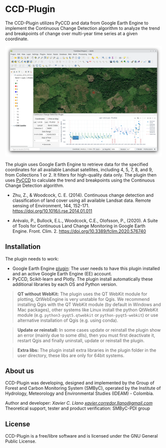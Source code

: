 # CCD-Plugin

The CCD-Plugin utilizes PyCCD and data from Google Earth Engine to implement the Continuous Change Detection algorithm to analyze the trend and breakpoints of change over multi-year time series at a given coordinate.

![](screenshot.webp)

The plugin uses Google Earth Engine to retrieve data for the specified coordinates for all available Landsat satellites, including 4, 5, 7, 8, and 9, from Collections 1 or 2. It filters for high-quality data only. The plugin then uses [PyCCD](https://code.usgs.gov/lcmap/pyccd) to calculate the trend and breakpoints using the Continuous Change Detection algorithm.

- Zhu, Z., & Woodcock, C. E. (2014). Continuous change detection and classification of land cover using all available Landsat data. Remote sensing of Environment, 144, 152-171. https://doi.org/10.1016/j.rse.2014.01.011

- Arévalo, P., Bullock, E.L., Woodcock, C.E., Olofsson, P., (2020). A Suite of Tools for Continuous Land Change Monitoring in Google Earth Engine. Front. Clim. 2. https://doi.org/10.3389/fclim.2020.576740

## Installation

The plugin needs to work:

- Google Earth Engine [plugin](https://gee-community.github.io/qgis-earthengine-plugin/ ): The user needs to have this plugin installed and an active Google Earth Engine (EE) account.
- PyCCD, Scikit-learn and Plotly. The plugin install automatically these additional libraries by each OS and Python version.

> **QT without WebKit:**
> The plugin uses the QT WebKit module for plotting, QtWebEngine is very unstable for Qgis. We recommend installing
> Qgis with the QT WebKit module (by default in Windows and Mac packages), other systems like Linux install the
> python QtWebKit module (e.g. `python3-pyqt5.qtwebkit` or `python-pyqt5-webkit`) or use alternative installation of
> Qgis (e.g. using conda). 

> **Update or reinstall:**
> In some cases update or reinstall the plugin show an error (mainly due to some dlls), then you must first 
> deactivate it, restart Qgis and finally uninstall, update or reinstall the plugin.

> **Extra libs:** The plugin install extra libraries in the plugin folder in the user directory, these libs are only 
> for 64bit systems.

## About us

CCD-Plugin was developing, designed and implemented by the Group of Forest and Carbon Monitoring System (SMByC), operated by the Institute of Hydrology, Meteorology and Environmental Studies (IDEAM) - Colombia.

Author and developer: *Xavier C. Llano* *<xavier.corredor.llano@gmail.com>*  
Theoretical support, tester and product verification: SMByC-PDI group

## License

CCD-Plugin is a free/libre software and is licensed under the GNU General Public License.
